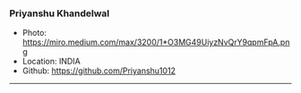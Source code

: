 ### Priyanshu Khandelwal

- Photo: https://miro.medium.com/max/3200/1*O3MG49UiyzNvQrY9qpmFpA.png
- Location: INDIA
- Github: https://github.com/Priyanshu1012

***
